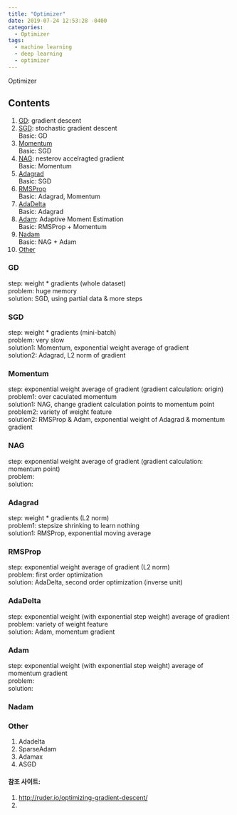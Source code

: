 ```yaml
---
title: "Optimizer"
date: 2019-07-24 12:53:28 -0400
categories:
  - Optimizer
tags:
  - machine learning
  - deep learning
  - optimizer
---
```


Optimizer

## Contents  
  1. [GD](#gd): gradient descent  
  2. [SGD](#sgd): stochastic gradient descent  
    Basic: GD
  3. [Momentum](#momentum)  
    Basic: SGD
  4. [NAG](#nag): nesterov accelragted gradient    
    Basic: Momentum
  5. [Adagrad](#adagrad)  
    Basic: SGD
  6. [RMSProp](#rmsprop)  
    Basic: Adagrad, Momentum
  7. [AdaDelta](#adadelta)  
    Basic: Adagrad
  8. [Adam](#adam): Adaptive Moment Estimation  
    Basic: RMSProp + Momentum
  9. [Nadam](#nadam)  
    Basic: NAG + Adam
  10. [Other](#other)  
  
### GD
  step: weight * gradients (whole dataset)  
  problem: huge memory  
  solution: SGD, using partial data & more steps
### SGD  
  step: weight * gradients (mini-batch)  
  problem: very slow  
  solution1: Momentum, exponential weight average of gradient  
  solution2: Adagrad, L2 norm of gradient
### Momentum  
  step: exponential weight average of gradient (gradient calculation: origin)  
  problem1: over caculated momentum  
  solution1: NAG, change gradient calculation points to momentum point  
  problem2: variety of weight feature  
  solution2: RMSProp & Adam, exponential weight of Adagrad & momentum gradient
### NAG  
  step: exponential weight average of gradient (gradient calculation: momentum point)  
  problem:  
  solution:
### Adagrad  
  step: weight * gradients (L2 norm)  
  problem1: stepsize shrinking to learn nothing  
  solution1: RMSProp, exponential moving average
### RMSProp  
  step: exponential weight average of gradient (L2 norm)  
  problem: first order optimization  
  solution: AdaDelta, second order optimization (inverse unit)
### AdaDelta  
  step: exponential weight (with exponential step weight) average of gradient  
  problem: variety of weight feature  
  solution: Adam, momentum gradient
### Adam  
  step: exponential weight (with exponential step weight) average of momentum gradient  
  problem:  
  solution:
### Nadam  

### Other  
  1. Adadelta
  2. SparseAdam
  3. Adamax
  4. ASGD

#### 참조 사이트:
1. http://ruder.io/optimizing-gradient-descent/
2. 
